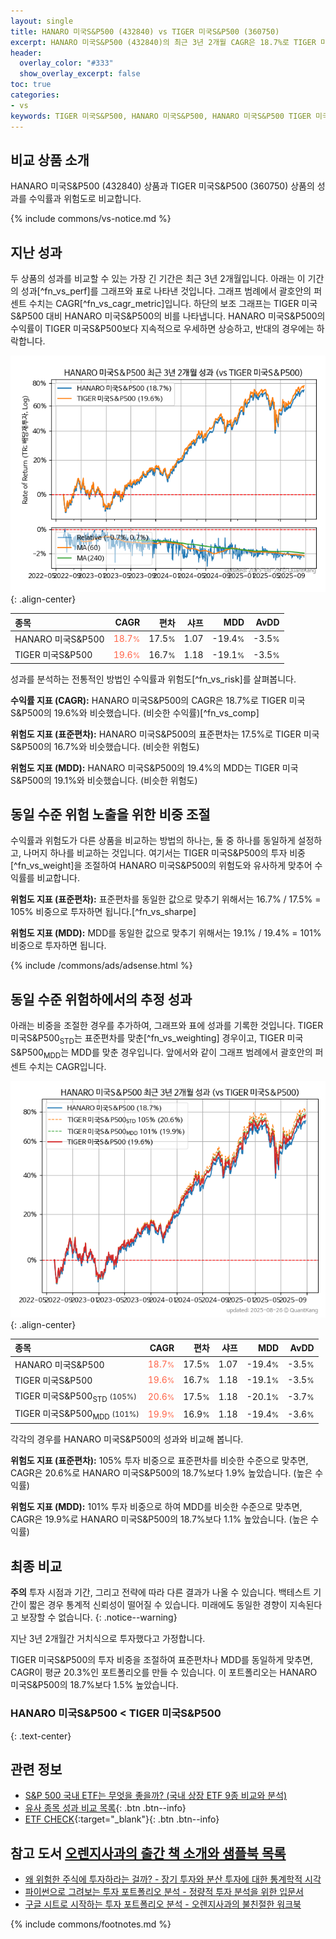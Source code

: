 ```yaml
---
layout: single
title: HANARO 미국S&P500 (432840) vs TIGER 미국S&P500 (360750)
excerpt: HANARO 미국S&P500 (432840)의 최근 3년 2개월 CAGR은 18.7%로 TIGER 미국S&P500 (360750)의 19.6%와 비슷했습니다.
header:
  overlay_color: "#333"
  show_overlay_excerpt: false
toc: true
categories:
- vs
keywords: TIGER 미국S&P500, HANARO 미국S&P500, HANARO 미국S&P500 TIGER 미국S&P500 비교, 432840, 360750, 432840 432840 비교
---
```


## 비교 상품 소개


HANARO 미국S&P500 (432840) 상품과 TIGER 미국S&P500 (360750) 상품의 성과를 수익률과 위험도로 비교합니다.





{% include commons/vs-notice.md %}

## 지난 성과

두 상품의 성과를 비교할 수 있는 가장 긴 기간은 최근 3년 2개월입니다. 아래는 이 기간의 성과[^fn_vs_perf]를 그래프와 표로 나타낸 것입니다.
그래프 범례에서 괄호안의 퍼센트 수치는 CAGR[^fn_vs_cagr_metric]입니다.
하단의 보조 그래프는 TIGER 미국S&P500 대비 HANARO 미국S&P500의 비를 나타냅니다.
HANARO 미국S&P500의 수익률이 TIGER 미국S&P500보다 지속적으로 우세하면 상승하고, 반대의 경우에는 하락합니다.

![HANARO 미국S&P500](/vs/images/432840-vs-360750_dual.png){: .align-center}

| **종목** | **CAGR** | **편차** | **샤프** | **MDD** | **AvDD** |
| :------------ | ------: | -----------: | -------: | ------: | -------: |
| HANARO 미국S&P500 | <span style="color: tomato">18.7<small>%</small></span> | 17.5<small>%</small> | 1.07 | -19.4<small>%</small> | -3.5<small>%</small> |
| TIGER 미국S&P500 | <span style="color: tomato">19.6<small>%</small></span> | 16.7<small>%</small> | 1.18 | -19.1<small>%</small> | -3.5<small>%</small> |

<!-- more -->


성과를 분석하는 전통적인 방법인 수익률과 위험도[^fn_vs_risk]를 살펴봅니다.

**수익률 지표 (CAGR):** HANARO 미국S&P500의 CAGR은 18.7%로 TIGER 미국S&P500의 19.6%와 비슷했습니다. (비슷한 수익률)[^fn_vs_comp]

**위험도 지표 (표준편차):** HANARO 미국S&P500의 표준편차는 17.5%로 TIGER 미국S&P500의 16.7%와 비슷했습니다. (비슷한 위험도)

**위험도 지표 (MDD):** HANARO 미국S&P500의 19.4%의 MDD는 TIGER 미국S&P500의 19.1%와 비슷했습니다. (비슷한 위험도)



## 동일 수준 위험 노출을 위한 비중 조절

수익률과 위험도가 다른 상품을 비교하는 방법의 하나는, 둘 중 하나를 동일하게 설정하고, 나머지 하나를 비교하는 것입니다.
여기서는 TIGER 미국S&P500의 투자 비중[^fn_vs_weight]을 조절하여 HANARO 미국S&P500의 위험도와 유사하게 맞추어 수익률를 비교합니다.

**위험도 지표 (표준편차):** 표준편차를 동일한 값으로 맞추기 위해서는 16.7% / 17.5% = 105% 비중으로 투자하면 됩니다.[^fn_vs_sharpe]

**위험도 지표 (MDD):** MDD를 동일한 값으로 맞추기 위해서는 19.1% / 19.4% = 101% 비중으로 투자하면 됩니다.


{% include /commons/ads/adsense.html %}



## 동일 수준 위험하에서의 추정 성과

아래는 비중을 조절한 경우를 추가하여, 그래프와 표에 성과를 기록한 것입니다.
TIGER 미국S&P500<sub>STD</sub>는 표준편차를 맞춘[^fn_vs_weighting] 경우이고, TIGER 미국S&P500<sub>MDD</sub>는 MDD를 맞춘 경우입니다.
앞에서와 같이 그래프 범례에서 괄호안의 퍼센트 수치는 CAGR입니다.


![HANARO 미국S&P500](/vs/images/432840-vs-360750.png){: .align-center}



| **종목** | **CAGR** | **편차** | **샤프** | **MDD** | **AvDD** |
| :------------ | ------: | -----------: | -------: | ------: | -------: |
| HANARO 미국S&P500 | <span style="color: tomato">18.7<small>%</small></span> | 17.5<small>%</small> | 1.07 | -19.4<small>%</small> | -3.5<small>%</small> |
| TIGER 미국S&P500 | <span style="color: tomato">19.6<small>%</small></span> | 16.7<small>%</small> | 1.18 | -19.1<small>%</small> | -3.5<small>%</small> |
| TIGER 미국S&P500<sub>STD</sub> <small>(105%)</small> | <span style="color: tomato">20.6<small>%</small></span> | 17.5<small>%</small> | 1.18 | -20.1<small>%</small> | -3.7<small>%</small> |
| TIGER 미국S&P500<sub>MDD</sub> <small>(101%)</small> | <span style="color: tomato">19.9<small>%</small></span> | 16.9<small>%</small> | 1.18 | -19.4<small>%</small> | -3.6<small>%</small> |



각각의 경우를 HANARO 미국S&P500의 성과와 비교해 봅니다.

**위험도 지표 (표준편차):** 105% 투자 비중으로 표준편차를 비슷한 수준으로 맞추면, CAGR은 20.6%로 HANARO 미국S&P500의 18.7%보다 1.9% 높았습니다. (높은 수익률)

**위험도 지표 (MDD):** 101% 투자 비중으로 하여 MDD를 비슷한 수준으로 맞추면, CAGR은 19.9%로 HANARO 미국S&P500의 18.7%보다 1.1% 높았습니다. (높은 수익률)




## 최종 비교

**주의** 투자 시점과 기간, 그리고 전략에 따라 다른 결과가 나올 수 있습니다. 백테스트 기간이 짧은 경우 통계적 신뢰성이 떨어질 수 있습니다. 미래에도 동일한 경향이 지속된다고 보장할 수 없습니다.
{: .notice--warning}

지난 3년 2개월간 거치식으로 투자했다고 가정합니다.

TIGER 미국S&P500의 투자 비중을 조절하여 표준편차나 MDD를 동일하게 맞추면, CAGR이 평균 20.3%인 포트폴리오를 만들 수 있습니다.
이 포트폴리오는 HANARO 미국S&P500의 18.7%보다 1.5% 높았습니다.

### HANARO 미국S&P500 &lt; TIGER 미국S&P500
{: .text-center}


## 관련 정보

- [S&P 500 국내 ETF는 무엇을 좋을까? (국내 상장 ETF 9종 비교와 분석)](https://kongdori.tistory.com/309)
- [유사 종목 성과 비교 목록](/vs/){: .btn .btn--info}
- [ETF CHECK](https://www.etfcheck.co.kr/mobile/etpitem/360750/compare?compCode%5B%5D=432840){:target="_blank"}{: .btn .btn--info}


## 참고 도서 [오렌지사과의 출간 책 소개와 샘플북 목록](https://kongdori.tistory.com/691)

- [왜 위험한 주식에 투자하라는 걸까? - 장기 투자와 분산 투자에 대한 통계학적 시각](https://kongdori.tistory.com/421)
- [파이썬으로 그려보는 투자 포트폴리오 분석  - 정량적 투자 분석을 위한 입문서](https://kongdori.tistory.com/643)
- [구글 시트로 시작하는 투자 포트폴리오 분석 - 오렌지사과의 불친절한 워크북](https://kongdori.tistory.com/449)

{% include commons/footnotes.md %}